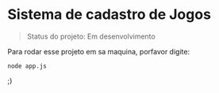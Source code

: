 # Sistema de cadastro de Jogos 
>Status do projeto: Em desenvolvimento

Para rodar esse projeto em sa maquina, porfavor digite:

```
node app.js
```


;)
